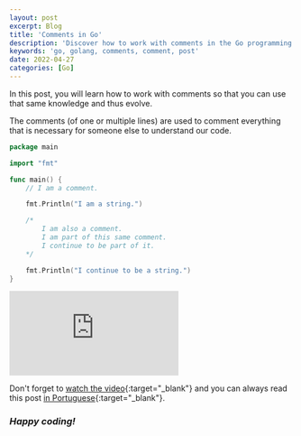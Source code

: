 ```yaml
---
layout: post
excerpt: Blog
title: 'Comments in Go'
description: 'Discover how to work with comments in the Go programming language. Get answers to your questions with the theory and examples presented.'
keywords: 'go, golang, comments, comment, post'
date: 2022-04-27
categories: [Go]
---
```


In this post, you will learn how to work with comments so that you can use that same knowledge and thus evolve.

The comments (of one or multiple lines) are used to comment everything that is necessary for someone else to understand our code.

```go
package main

import "fmt"

func main() {
	// I am a comment.

	fmt.Println("I am a string.")

	/*
		I am also a comment.
		I am part of this same comment.
		I continue to be part of it.
	*/

	fmt.Println("I continue to be a string.")
}
```

<div class="video-container">
  <iframe src="https://www.youtube.com/embed/LUq1G_MLY84" frameborder="0" allowfullscreen></iframe>
</div>

Don't forget to [watch the video](https://youtu.be/LUq1G_MLY84){:target="\_blank"} and you can always read this post [in Portuguese](https://caffeinealgorithm.com/blog/comentarios-em-go/){:target="\_blank"}.

### _Happy coding!_
